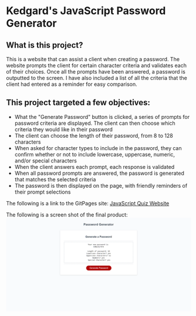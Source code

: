 # Kedgard's JavaScript Password Generator

## What is this project?
This is a website that can assist a client when creating a password. The website prompts the client for certain character criteria and validates each of their choices. Once all the prompts have been answered, a password is outputted to the screen. I have also included a list of all the criteria that the client had entered as a reminder for easy comparison.

## This project targeted a few objectives:
* What the "Generate Password" button is clicked, a series of prompts for password criteria are displayed. The client can then choose which criteria they would like in their password
* The client can choose the length of their password, from 8 to 128 characters
* When asked for character types to include in the password, they can confirm whether or not to include lowercase, uppercase, numeric, and/or special characters 
* When the client answers each prompt, each response is validated
* When all password prompts are answered, the password is generated that matches the selected criteria
* The password is then displayed on the page, with friendly reminders of their prompt selections

The following is a link to the GitPages site:
 [JavaScript Quiz Website](https://kenny4297.github.io/Password-Generator/)

The following is a screen shot of the final product:
![Screenshot](./assets/images/javascriptquizscreenshot.png)